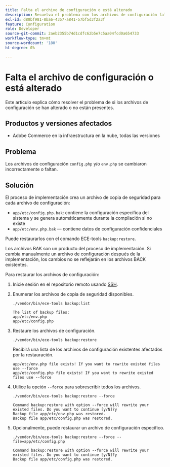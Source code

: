 ```yaml
---
title: Falta el archivo de configuración o está alterado
description: Resuelva el problema con los archivos de configuración faltantes o alterados para Adobe Commerce.
exl-id: d80bf981-8ba6-4357-a841-57bf5d3f2a3f
feature: Configuration
role: Developer
source-git-commit: 2aeb2355b74d1cdfc62b5e7c5aa04fcd0a654733
workflow-type: tm+mt
source-wordcount: '180'
ht-degree: 0%

---
```


# Falta el archivo de configuración o está alterado

Este artículo explica cómo resolver el problema de si los archivos de configuración se han alterado o no están presentes.

## Productos y versiones afectados

* Adobe Commerce en la infraestructura en la nube, todas las versiones

## Problema

Los archivos de configuración `config.php` y/o `env.php` se cambiaron incorrectamente o faltan.

## Solución

El proceso de implementación crea un archivo de copia de seguridad para cada archivo de configuración:

* `app/etc/config.php.bak`: contiene la configuración específica del sistema y se genera automáticamente durante la compilación si no existe
* `app/etc/env.php.bak` — contiene datos de configuración confidenciales

Puede restaurarlos con el comando ECE-tools `backup:restore`.

Los archivos BAK son un producto del proceso de implementación. Si cambia manualmente un archivo de configuración después de la implementación, los cambios no se reflejarán en los archivos BACK existentes.

Para restaurar los archivos de configuración:

1. Inicie sesión en el repositorio remoto usando [SSH](https://experienceleague.adobe.com/en/docs/commerce-cloud-service/user-guide/develop/secure-connections#ssh).
1. Enumerar los archivos de copia de seguridad disponibles.

   ```
   ./vendor/bin/ece-tools backup:list
   ```

   ```
   The list of backup files:
   app/etc/env.php
   app/etc/config.php
   ```

1. Restaure los archivos de configuración.

   ```
   ./vendor/bin/ece-tools backup:restore
   ```

   Recibirá una lista de los archivos de configuración existentes afectados por la restauración.

   ```
   app/etc/env.php file exists! If you want to rewrite existed files use --force
   app/etc/config.php file exists! If you want to rewrite existed files use --force
   ```

1. Utilice la opción `--force` para sobrescribir todos los archivos.

   ```
   ./vendor/bin/ece-tools backup:restore --force
   ```

   ```
   Command backup:restore with option --force will rewrite your existed files. Do you want to continue [y/N]?y
   Backup file app/etc/env.php was restored.
   Backup file app/etc/config.php was restored.
   ```

1. Opcionalmente, puede restaurar un archivo de configuración específico.

   ```
   ./vendor/bin/ece-tools backup:restore --force --file=app/etc/config.php
   ```

   ```
   Command backup:restore with option --force will rewrite your existed files. Do you want to continue [y/N]?y
   Backup file app/etc/config.php was restored.
   ```
